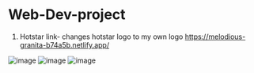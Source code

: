 # Web-Dev-project 
1) Hotstar link- changes hotstar logo to my own logo
https://melodious-granita-b74a5b.netlify.app/

![image](https://github.com/cshovik/Web-Dev-project/assets/113230439/bff2c406-84b4-4b36-8010-85dda621c406)
![image](https://github.com/cshovik/Web-Dev-project/assets/113230439/221c40a6-776b-4798-acd4-1509477bf89b)
![image](https://github.com/cshovik/Web-Dev-project/assets/113230439/fe95c607-4ad1-4665-9186-3add7500cfac)

